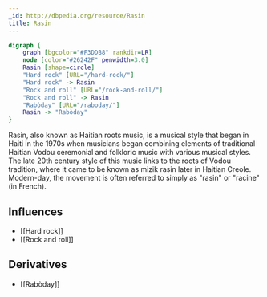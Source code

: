 ```yaml
---
_id: http://dbpedia.org/resource/Rasin
title: Rasin
---
```


```dot
digraph {
	graph [bgcolor="#F3DDB8" rankdir=LR]
	node [color="#26242F" penwidth=3.0]
	Rasin [shape=circle]
	"Hard rock" [URL="/hard-rock/"]
	"Hard rock" -> Rasin
	"Rock and roll" [URL="/rock-and-roll/"]
	"Rock and roll" -> Rasin
	"Rabòday" [URL="/raboday/"]
	Rasin -> "Rabòday"
}
```

Rasin, also known as Haitian roots music, is a musical style that began in Haiti in the 1970s when musicians began combining elements of traditional Haitian Vodou ceremonial and folkloric music with various musical styles. The late 20th century style of this music links to the roots of Vodou tradition, where it came to be known as mizik rasin later in Haitian Creole. Modern-day, the movement is often referred to simply as "rasin" or "racine" (in French).

## Influences

- [[Hard rock]]
- [[Rock and roll]]

## Derivatives

- [[Rabòday]]
